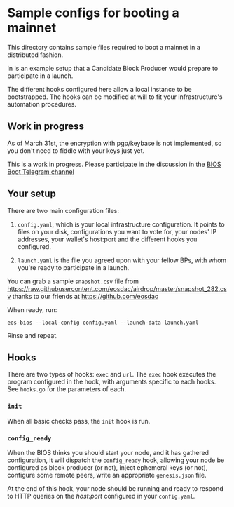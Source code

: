 # Sample configs for booting a mainnet

This directory contains sample files required to boot a mainnet in a
distributed fashion.

In is an example setup that a Candidate Block Producer would prepare
to participate in a launch.

The different hooks configured here allow a local instance to be
bootstrapped. The hooks can be modified at will to fit your
infrastructure's automation procedures.

## Work in progress

As of March 31st, the encryption with pgp/keybase is not implemented,
so you don't need to fiddle with your keys just yet.

This is a work in progress. Please participate in the discussion in
the
[BIOS Boot Telegram channel](https://t.me/joinchat/GSUv1UaI5QIuifHZs8k_eA)

## Your setup

There are two main configuration files:

1. `config.yaml`, which is your local infrastructure configuration. It
   points to files on your disk, configurations you want to vote for,
   your nodes' IP addresses, your wallet's host:port and the different
   hooks you configured.

1. `launch.yaml` is the file you agreed upon with your fellow BPs,
   with whom you're ready to participate in a launch.

You can grab a sample `snapshot.csv` file from
https://raw.githubusercontent.com/eosdac/airdrop/master/snapshot_282.csv
thanks to our friends at https://github.com/eosdac

When ready, run:

    eos-bios --local-config config.yaml --launch-data launch.yaml

Rinse and repeat.


## Hooks

There are two types of hooks: `exec` and `url`.  The `exec` hook
executes the program configured in the hook, with arguments specific
to each hooks.  See `hooks.go` for the parameters of each.


### `init`

When all basic checks pass, the `init` hook is run.

### `config_ready`

When the BIOS thinks you should start your node, and it has gathered
configuration, it will dispatch the `config_ready` hook, allowing your
node be configured as block producer (or not), inject ephemeral keys
(or not), configure some remote peers, write an appropriate
`genesis.json` file.

At the end of this hook, your node should be running and ready to
respond to HTTP queries on the _host:port_ configured in your
`config.yaml`.
